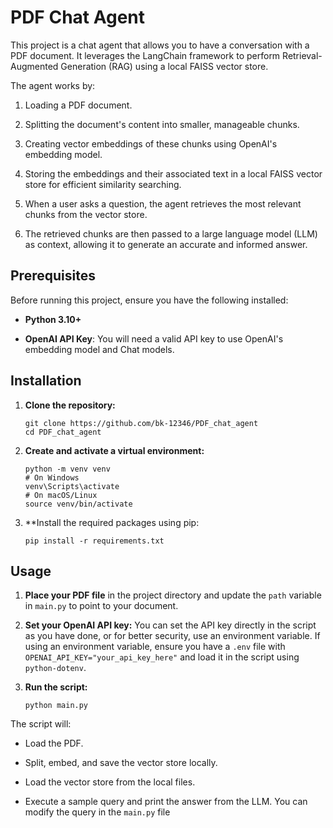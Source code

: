 PDF Chat Agent
==============

This project is a chat agent that allows you to have a conversation with a PDF document. It leverages the LangChain framework to perform Retrieval-Augmented Generation (RAG) using a local FAISS vector store.

The agent works by:

1.  Loading a PDF document.

2.  Splitting the document's content into smaller, manageable chunks.

3.  Creating vector embeddings of these chunks using OpenAI's embedding model.

4.  Storing the embeddings and their associated text in a local FAISS vector store for efficient similarity searching.

5.  When a user asks a question, the agent retrieves the most relevant chunks from the vector store.

6.  The retrieved chunks are then passed to a large language model (LLM) as context, allowing it to generate an accurate and informed answer.

Prerequisites
-------------

Before running this project, ensure you have the following installed:

-   **Python 3.10+**

-   **OpenAI API Key**: You will need a valid API key to use OpenAI's embedding model and Chat models.

Installation
------------

1.  **Clone the repository:**

    ```
    git clone https://github.com/bk-12346/PDF_chat_agent
    cd PDF_chat_agent

    ```

2.  **Create and activate a virtual environment:**

    ```
    python -m venv venv
    # On Windows
    venv\Scripts\activate
    # On macOS/Linux
    source venv/bin/activate

    ```

3.  **Install the required packages using pip:

    ```
    pip install -r requirements.txt

    ```

Usage
-----

1.  **Place your PDF file** in the project directory and update the `path` variable in `main.py` to point to your document.

2.  **Set your OpenAI API key:** You can set the API key directly in the script as you have done, or for better security, use an environment variable. If using an environment variable, ensure you have a `.env` file with `OPENAI_API_KEY="your_api_key_here"` and load it in the script using `python-dotenv`.

3.  **Run the script:**

    ```
    python main.py

    ```

The script will:

-   Load the PDF.

-   Split, embed, and save the vector store locally.

-   Load the vector store from the local files.

-   Execute a sample query and print the answer from the LLM. You can modify the query in the `main.py` file

